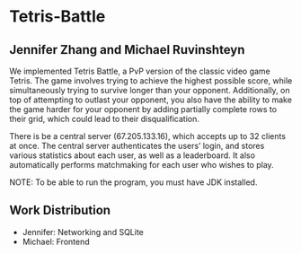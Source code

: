 # Tetris-Battle
## Jennifer Zhang and Michael Ruvinshteyn 

   We implemented Tetris Battle, a PvP version of the classic video game Tetris. The game involves trying to 
   achieve the highest possible score, while simultaneously trying to survive longer than your opponent. 
   Additionally, on top of attempting to outlast your opponent, you also have the ability to make the game 
   harder for your opponent by adding partially complete rows to their grid, which could lead to their 
   disqualification.

   There is be a central server (67.205.133.16), which accepts up to 32 clients at once. The central server 
   authenticates the users’ login, and stores various statistics about each user, as well as a leaderboard. 
   It also automatically performs matchmaking for each user who wishes to play.

   NOTE: To be able to run the program, you must have JDK installed.

## Work Distribution
- Jennifer: Networking and SQLite
- Michael: Frontend
